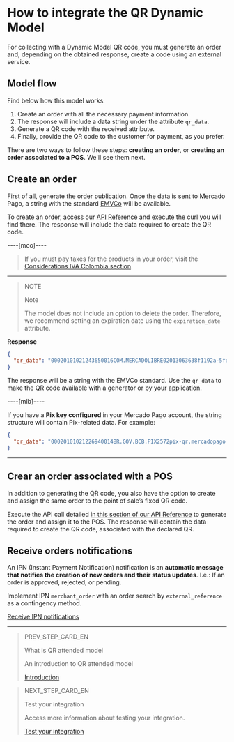 # How to integrate the QR Dynamic Model

For collecting with a Dynamic Model QR code, you must generate an order and, depending on the obtained response, create a code using an external service.

## Model flow

Find below how this model works:

1. Create an order with all the necessary payment information.
2. The response will include a data string under the attribute `qr_data`.
3. Generate a QR code with the received attribute.
4. Finally, provide the QR code to the customer for payment, as you prefer.

There are two ways to follow these steps: **creating an order**, or **creating an order associated to a POS**. We'll see them next.

## Create an order

First of all, generate the order publication. Once the data is sent to Mercado Pago, a string with the standard [EMVCo](https://www.emvco.com/emv-technologies/qrcodes) will be available.

To create an order, access our [API Reference](/developers/en/reference/qr-dynamic/_instore_orders_qr_seller_collectors_user_id_pos_external_pos_id_qrs/post) and execute the curl you will find there. The response will include the data required to create the QR code.


----[mco]----
> If you must pay taxes for the products in your order, visit the [Considerations IVA Colombia section](/developers/en/guides/additional-content/localization/iva-colombia).
------------

> NOTE
>
> Note
>
> The model does not include an option to delete the order. Therefore, we recommend setting an expiration date using the `expiration_date` attribute.

**Response**

```json
{
  "qr_data": "00020101021243650016COM.MERCADOLIBRE02013063638f1192a-5fd1-4180-a180-8bcae3556bc35204000053039865802BR5925IZABEL AAAA DE MELO6007BARUERI62070503***63040B6D"
}
```
The response will be a string with the EMVCo standard. Use the `qr_data` to make the QR code available with a generator or by your application.

----[mlb]----

If you have a **Pix key configured** in your Mercado Pago account, the string structure will contain Pix-related data.
For example:

```json
{
  "qr_data": "00020101021226940014BR.GOV.BCB.PIX2572pix-qr.mercadopago.com/instore/o/v2/fdf9ece0-6137-4e1e-a49d-94f55ec9eee25204000053039865802BR5925FELIPE AAAAAA AAAAA 6009SAO PAULO62070503***6304B61D"
}
```

------------


## Crear an order associated with a POS

In addition to generating the QR code, you also have the option to create and assign the same order to the point of sale’s fixed QR code.

Execute the API call detailed [in this section of our API Reference](/developers/en/reference/qr-dynamic/_instore_orders_qr_seller_collectors_user_id_pos_external_pos_id_qrs/put) to generate the order and assign it to the POS. The response will contain the data required to create the QR code, associated with the declared QR.

## Receive orders notifications

An IPN (Instant Payment Notification) notification is an **automatic message that notifies the creation of new orders and their status updates**. I.e.: If an order is approved, rejected, or pending.

Implement IPN `merchant_order` with an order search by `external_reference` as a contingency method.


[Receive IPN notifications](https://www.mercadopago[FAKER][URL][DOMAIN]/developers/en/guides/notifications/ipn/introduction)

---
> PREV_STEP_CARD_EN
>
> What is QR attended model
>
> An introduction to QR attended model
>
> [Introduction](/developers/en/docs/qr-code/qr-attended-model/introduction)

> NEXT_STEP_CARD_EN
>
> Test your integration
>
> Access more information about testing your integration.
>
> [Test your integration](/developers/en/docs/qr-code/qr-dynamic-model/qr-integration-test)
